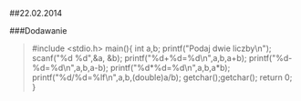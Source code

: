 ##22.02.2014

###Dodawanie

>#include <stdio.h>
>    main(){
>    int a,b;
>    printf("Podaj dwie liczby\n");
>    scanf("%d %d",&a, &b);
>    printf("%d+%d=%d\n",a,b,a+b);
>    printf("%d-%d=%d\n",a,b,a-b);
>    printf("%d*%d=%d\n",a,b,a*b);
>    printf("%d/%d=%lf\n",a,b,(double)a/b);
>    getchar();getchar();
>    return 0;
>  }
